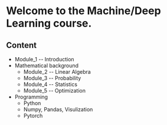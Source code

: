 # Welcome to the Machine/Deep Learning course.

## Content
* Module_1 -- Introduction
* Mathematical background
  * Module_2 -- Linear Algebra
  * Module_3 -- Probability
  * Module_4 -- Statistics
  * Module_5 -- Optimization
* Programming
  * Python
  * Numpy, Pandas, Visulization
  * Pytorch
